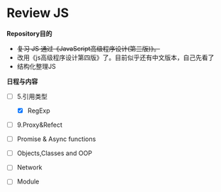 # Review JS

**Repository目的**

- ~~复习 JS 通过《JavaScript高级程序设计(第三版)》。~~
- 改用《js高级程序设计第四版》了。目前似乎还有中文版本，自己先看了
- 结构化整理JS

**日程与内容**

- [ ] 5.引用类型
    - [x] RegExp

- [ ] 9.Proxy&Refect

- [ ] Promise & Async functions
- [ ] Objects,Classes and OOP
- [ ] Network
- [ ] Module